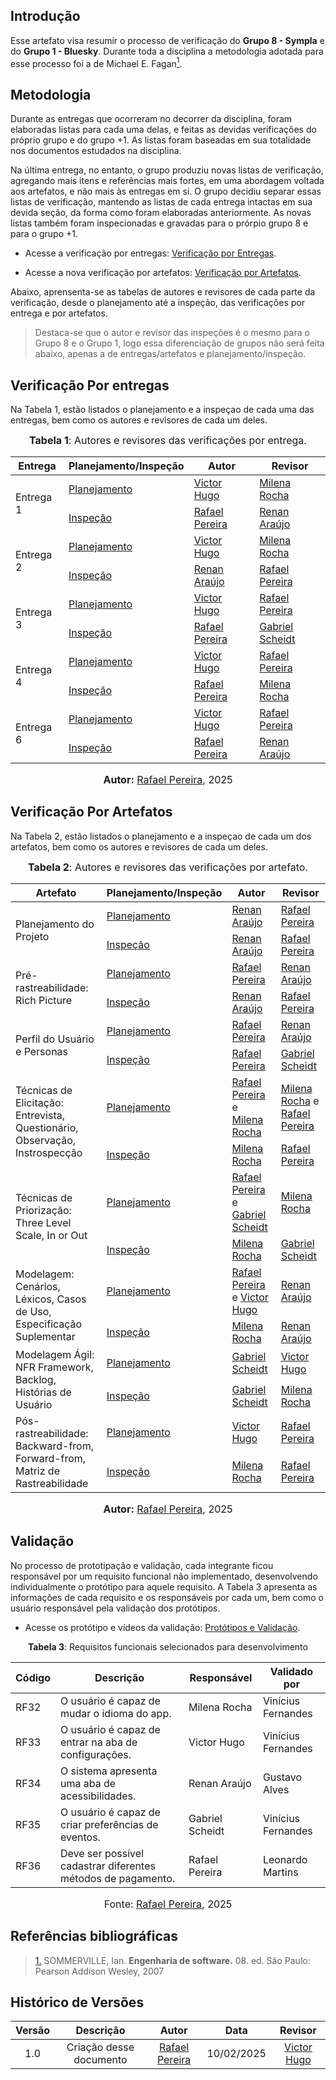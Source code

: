 ## Introdução

Esse artefato visa resumir o processo de verificação do **Grupo 8 - Sympla** e do **Grupo 1 - Bluesky**. Durante toda a disciplina a metodologia adotada para esse processo foi a de Michael E. Fagan<a id="anchor_1" href="#REF1"><sup>1</sup></a>.

## Metodologia

Durante as entregas que ocorreram no decorrer da disciplina, foram elaboradas listas para cada uma delas, e feitas as devidas verificações do próprio grupo e do grupo +1. As listas foram baseadas em sua totalidade nos documentos estudados na disciplina.

Na última entrega, no entanto, o grupo produziu novas listas de verificação, agregando mais itens e referências mais fortes, em uma abordagem voltada aos artefatos, e não mais às entregas em si. O grupo decidiu separar essas listas de verificação, mantendo as listas de cada entrega intactas em sua devida seção, da forma como foram elaboradas anteriormente. As novas listas também foram inspecionadas e gravadas para o prórpio grupo 8 e para o grupo +1.

- Acesse a verificação por entregas: [Verificação por Entregas](../verificaçao/verificacao_geral.md).

- Acesse a nova verificação por artefatos: [Verificação por Artefatos](../verificaçao/artefatos/verificacao_geral.md).

Abaixo, aprensenta-se as tabelas de autores e revisores de cada parte da verificação, desde o planejamento até a inspeção, das verificações por entrega e por artefatos.

> Destaca-se que o autor e revisor das inspeções é o mesmo para o Grupo 8 e o Grupo 1, logo essa diferenciação de grupos não será feita abaixo, apenas a de entregas/artefatos e planejamento/inspeção.

## **Verificação Por entregas**

Na Tabela 1, estão listados o planejamento e a inspeçao de cada uma das entregas, bem como os autores e revisores de cada um deles.

<font size="3"><p style="text-align: center"><b>Tabela 1</b>: Autores e revisores das verificações por entrega.</p></font>

<center>

<table>
<thead>
  <tr>
    <th>Entrega</th>
    <th>Planejamento/Inspeção</th>
    <th>Autor</th>
    <th>Revisor</th>
  </tr>
</thead>
<tbody>
  <!-- Entrega 1 -->
  <tr>
    <td rowspan="2">Entrega 1</td>
    <td rowspan="1"><a href="../../verificaçao/grupo8/entrega1/entrega1">Planejamento</a></td>
    <td><a href="https://github.com/VHbernardes">Victor Hugo</a></td>
    <td><a href="https://github.com/MilenaFRocha">Milena Rocha</a></td>
  </tr>
  <tr>
    <td rowspan="1"><a href="../../verificaçao/grupo8/entrega1/lista_verificacao">Inspeção</a></td>
    <td><a href="https://github.com/rafgpereira">Rafael Pereira</a></td>
    <td><a href="https://github.com/renantfm4">Renan Araújo</a></td>
  </tr>
  <!-- Entrega 2 -->
  <tr>
    <td rowspan="2">Entrega 2</td>
    <td rowspan="1"><a href="../../verificaçao/grupo8/entrega2/entrega2">Planejamento</a></td>
    <td><a href="https://github.com/VHbernardes">Victor Hugo</a></td>
    <td><a href="https://github.com/MilenaFRocha">Milena Rocha</a></td>
  </tr>
  <tr>
    <td rowspan="1"><a href="../../verificaçao/grupo8/entrega2/lista_verificacao2">Inspeção</a></td>
    <td><a href="https://github.com/renantfm4">Renan Araújo</a></td>
    <td><a href="https://github.com/rafgpereira">Rafael Pereira</a></td>
  </tr>
  <!-- Entrega 3 -->
  <tr>
    <td rowspan="2">Entrega 3</td>
    <td rowspan="1"><a href="../../verificaçao/grupo8/entrega3/entrega3">Planejamento</a></td>
    <td><a href="https://github.com/VHbernardes">Victor Hugo</a></td>
    <td><a href="https://github.com/rafgpereira">Rafael Pereira</a></td>
  </tr>
  <tr>
    <td rowspan="1"><a href="../../verificaçao/grupo8/entrega3/lista_verificacao3">Inspeção</a></td>
    <td><a href="https://github.com/rafgpereira">Rafael Pereira</a></td>
    <td><a href="https://github.com/Gxaite">Gabriel Scheidt</a></td>
  </tr>
  <!-- Entrega 4 -->
  <tr>
    <td rowspan="2">Entrega 4</td>
    <td rowspan="1"><a href="../../verificaçao/grupo8/entrega4/entrega4">Planejamento</a></td>
    <td><a href="https://github.com/VHbernardes">Victor Hugo</a></td>
    <td><a href="https://github.com/rafgpereira">Rafael Pereira</a></td>
  </tr>
  <tr>
    <td rowspan="1"><a href="../../verificaçao/grupo8/entrega4/lista_verificacao4">Inspeção</a></td>
    <td><a href="https://github.com/rafgpereira">Rafael Pereira</a></td>
    <td><a href="https://github.com/MilenaFRocha">Milena Rocha</a></td>
  </tr>
  <!-- Entrega 6 -->
  <tr>
    <td rowspan="2">Entrega 6</td>
    <td rowspan="1"><a href="../../verificaçao/grupo8/entrega6/entrega6">Planejamento</a></td>
    <td><a href="https://github.com/VHbernardes">Victor Hugo</a></td>
    <td><a href="https://github.com/rafgpereira">Rafael Pereira</a></td>
  </tr>
  <tr>
    <td rowspan="1"><a href="../../verificaçao/grupo8/entrega6/lista_verificacao6">Inspeção</a></td>
    <td><a href="https://github.com/rafgpereira">Rafael Pereira</a></td>
    <td><a href="https://github.com/renantfm4">Renan Araújo</a></td>
  </tr>
</tbody>
</table>

<font size="3"><p style="text-align: center"><b>Autor:</b> <a href="https://github.com/rafgpereira">Rafael Pereira</a>, 2025</p></font>


</center>


## **Verificação Por Artefatos**

Na Tabela 2, estão listados o planejamento e a inspeçao de cada um dos artefatos, bem como os autores e revisores de cada um deles.

<font size="3"><p style="text-align: center"><b>Tabela 2</b>: Autores e revisores das verificações por artefato.</p></font>

<center>

<table>
<thead>
  <tr>
    <th>Artefato</th>
    <th>Planejamento/Inspeção</th>
    <th>Autor</th>
    <th>Revisor</th>
  </tr>
</thead>
<tbody>
  <!-- Planejamento -->
  <tr>
    <td rowspan="2">Planejamento do Projeto</td>
    <td rowspan="1"><a href="../../verificaçao/artefatos/planejamento/planejamento">Planejamento</a></td>
    <td><a href="https://github.com/renantfm4">Renan Araújo</a></td>
    <td><a href="https://github.com/rafgpereira">Rafael Pereira</a></td>
  </tr>
  <tr>
    <td rowspan="1"><a href="../../verificaçao/artefatos/planejamento/autoinspecao">Inspeção</a></td>
    <td><a href="https://github.com/renantfm4">Renan Araújo</a></td>
    <td><a href="https://github.com/rafgpereira">Rafael Pereira</a></td>
  </tr>
  <!-- Pré-rastreabilidade -->
  <tr>
    <td rowspan="2">Pré-rastreabilidade: Rich Picture</td>
    <td rowspan="1"><a href="../../verificaçao/artefatos/pre-rastreabilidade/planejamento">Planejamento</a></td>
    <td><a href="https://github.com/rafgpereira">Rafael Pereira</a></td>
    <td><a href="https://github.com/renantfm4">Renan Araújo</a></td>
  </tr>
  <tr>
    <td rowspan="1"><a href="../../verificaçao/artefatos/pre-rastreabilidade/autoinspecao">Inspeção</a></td>
    <td><a href="https://github.com/renantfm4">Renan Araújo</a></td>
    <td><a href="https://github.com/rafgpereira">Rafael Pereira</a></td>
  </tr>
  <!-- Perfil e Personas -->
  <tr>
    <td rowspan="2">Perfil do Usuário e Personas</td>
    <td rowspan="1"><a href="../../verificaçao/artefatos/perfil-e-personas/planejamento">Planejamento</a></td>
    <td><a href="https://github.com/rafgpereira">Rafael Pereira</a></td>
    <td><a href="https://github.com/renantfm4">Renan Araújo</a></td>
  </tr>
  <tr>
    <td rowspan="1"><a href="../../verificaçao/artefatos/perfil-e-personas/autoinspecao">Inspeção</a></td>
    <td><a href="https://github.com/rafgpereira">Rafael Pereira</a></td>
    <td><a href="https://github.com/Gxaite">Gabriel Scheidt</a></td>
  </tr>
  <!-- Elicitação -->
  <tr>
    <td rowspan="2">Técnicas de Elicitação: Entrevista, Questionário, Observação, Instrospecção</td>
    <td rowspan="1"><a href="../../verificaçao/artefatos/elicitacao/planejamento">Planejamento</a></td>
    <td><a href="https://github.com/rafgpereira">Rafael Pereira</a> e <a href="https://github.com/MilenaFRocha">Milena Rocha</a></td>
    <td><a href="https://github.com/MilenaFRocha">Milena Rocha</a> e <a href="https://github.com/rafgpereira">Rafael Pereira</a></td>
  </tr>
  <tr>
    <td rowspan="1"><a href="../../verificaçao/artefatos/elicitacao/autoinspecao">Inspeção</a></td>
    <td><a href="https://github.com/MilenaFRocha">Milena Rocha</a></td>
    <td><a href="https://github.com/rafgpereira">Rafael Pereira</a></td>
  </tr>
  <!-- Priorização -->
  <tr>
    <td rowspan="2">Técnicas de Priorização: Three Level Scale, In or Out</td>
    <td rowspan="1"><a href="../../verificaçao/artefatos/priorizacao/planejamento">Planejamento</a></td>
    <td><a href="https://github.com/rafgpereira">Rafael Pereira</a> e <a href="https://github.com/Gxaite">Gabriel Scheidt</a></td>
    <td><a href="https://github.com/MilenaFRocha">Milena Rocha</a></td>
  </tr>
  <tr>
    <td rowspan="1"><a href="../../verificaçao/artefatos/priorizacao/autoinspecao">Inspeção</a></td>
    <td><a href="https://github.com/MilenaFRocha">Milena Rocha</a></td>
    <td><a href="https://github.com/Gxaite">Gabriel Scheidt</a></td>
  </tr>
  <!-- Modelagem -->
  <tr>
    <td rowspan="2">Modelagem: Cenários, Léxicos, Casos de Uso, Especificação Suplementar</td>
    <td rowspan="1"><a href="../../verificaçao/artefatos/modelagem/planejamento">Planejamento</a></td>
    <td><a href="https://github.com/rafgpereira">Rafael Pereira</a> e <a href="https://github.com/VHbernardes">Victor Hugo</a></td>
    <td><a href="https://github.com/renantfm4">Renan Araújo</a></td>
  </tr>
  <tr>
    <td rowspan="1"><a href="../../verificaçao/artefatos/modelagem/autoinspecao">Inspeção</a></td>
    <td><a href="https://github.com/MilenaFRocha">Milena Rocha</a></td>
    <td><a href="https://github.com/renantfm4">Renan Araújo</a></td>
  </tr>
  <!-- Modelagem ágil -->
  <tr>
    <td rowspan="2">Modelagem Ágil: NFR Framework, Backlog, Histórias de Usuário</td>
    <td rowspan="1"><a href="../../verificaçao/artefatos/agil/planejamento">Planejamento</a></td>
    <td><a href="https://github.com/Gxaite">Gabriel Scheidt</a></td>
    <td><a href="https://github.com/VHbernardes">Victor Hugo</a></td>
  </tr>
  <tr>
    <td rowspan="1"><a href="../../verificaçao/artefatos/agil/autoinspecao">Inspeção</a></td>
    <td><a href="https://github.com/Gxaite">Gabriel Scheidt</a></td>
    <td><a href="https://github.com/MilenaFRocha">Milena Rocha</a></td>
  </tr>
  <!-- Pós-rastreabilidade -->
  <tr>
    <td rowspan="2">Pós-rastreabilidade: Backward-from, Forward-from, Matriz de Rastreabilidade</td>
    <td rowspan="1"><a href="../../verificaçao/artefatos/pos-rastreabilidade/planejamento">Planejamento</a></td>
    <td><a href="https://github.com/VHbernardes">Victor Hugo</a></td>
    <td><a href="https://github.com/rafgpereira">Rafael Pereira</a></td>
  </tr>
  <tr>
    <td rowspan="1"><a href="../../verificaçao/artefatos/pos-rastreabilidade/autoinspecao">Inspeção</a></td>
    <td><a href="https://github.com/MilenaFRocha">Milena Rocha</a></td>
    <td><a href="https://github.com/rafgpereira">Rafael Pereira</a></td>
  </tr>
</tbody>
</table>

<font size="3"><p style="text-align: center"><b>Autor:</b> <a href="https://github.com/rafgpereira">Rafael Pereira</a>, 2025</p></font>


</center>

## **Validação**

No processo de prototipação e validação, cada integrante ficou responsável por um requisito funcional não implementado, desenvolvendo individualmente o protótipo para aquele requisito. A Tabela 3 apresenta as informações de cada requisito e os responsáveis por cada um, bem como o usuário responsável pela validação dos protótipos.

- Acesse os protótipo e vídeos da validação: [Protótipos e Validação](../validacao/prototipo.md).

<p style="text-align: center"><b><a id="tab_1" style="visibility: hidden;"></a>Tabela 3</b>: Requisitos funcionais selecionados para desenvolvimento</p>

| Código  | Descrição | Responsável  | Validado por |
|---------|-----------|-------------|-----------|
| RF32    | O usuário é capaz de mudar o idioma do app. | Milena Rocha| Vinícius Fernandes |
| RF33  | O usuário é capaz de entrar na aba de configurações.| Victor Hugo | Vinícius Fernandes|
| RF34  | O sistema apresenta uma aba de acessibilidades.   | Renan Araújo   | Gustavo Alves |
| RF35   | O usuário é capaz de criar preferências de eventos.     | Gabriel Scheidt   | Vinícius Fernandes |
| RF36  | Deve ser possível cadastrar diferentes métodos de pagamento. | Rafael Pereira        | Leonardo Martins |


<font size="3"><p style="text-align: center">Fonte: <a href="https://github.com/rafgpereira">Rafael Pereira</a>, 2025</p></font>


## **Referências bibliográficas**

> <a id="REF1" href="#anchor_1">1.</a> SOMMERVILLE, Ian. **Engenharia de software.** 08. ed. São Paulo: Pearson Addison Wesley, 2007


## Histórico de Versões

| Versão |          Descrição              |     Autor      |      Data      |   Revisor     | 
|:------:|:-------------------------------:|:--------------:|:--------------:|:-------------:|
|  1.0   | Criação desse documento | [Rafael Pereira](https://github.com/rafgpereira)  | 10/02/2025 | [Victor Hugo](https://github.com/VHbernardes) |
